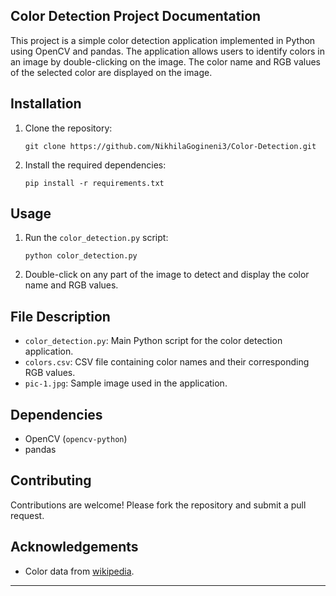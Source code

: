 ## Color Detection Project Documentation

This project is a simple color detection application implemented in Python using OpenCV and pandas. The application allows users to identify colors in an image by double-clicking on the image. The color name and RGB values of the selected color are displayed on the image.

## Installation

1. Clone the repository:
   ```
   git clone https://github.com/NikhilaGogineni3/Color-Detection.git
   ```

2. Install the required dependencies:
   ```
   pip install -r requirements.txt
   ```

## Usage

1. Run the `color_detection.py` script:
   ```
   python color_detection.py
   ```

2. Double-click on any part of the image to detect and display the color name and RGB values.

## File Description

- `color_detection.py`: Main Python script for the color detection application.
- `colors.csv`: CSV file containing color names and their corresponding RGB values.
- `pic-1.jpg`: Sample image used in the application.

## Dependencies

- OpenCV (`opencv-python`)
- pandas

## Contributing

Contributions are welcome! Please fork the repository and submit a pull request.

## Acknowledgements

- Color data from [wikipedia](https://en.wikipedia.org/wiki/List_of_colors:_A%E2%80%93F).

---
